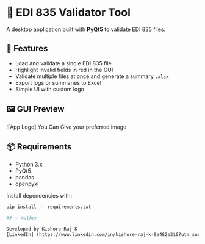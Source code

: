 # 🧾 EDI 835 Validator Tool

A desktop application built with **PyQt5** to validate EDI 835 files.

## 🚀 Features

- Load and validate a single EDI 835 file
- Highlight invalid fields in red in the GUI
- Validate multiple files at once and generate a summary `.xlsx`
- Export logs or summaries to Excel
- Simple UI with custom logo

## 🖼️ GUI Preview

![App Logo] 
You Can Give your preferred image

## 📦 Requirements

- Python 3.x
- PyQt5
- pandas
- openpyxl

Install dependencies with:

```bash
pip install -r requirements.txt

## ✨ Author

Developed by Kishore Raj K
[LinkedIn] (https://www.linkedin.com/in/kishore-raj-k-9a482a310?utm_source=share&utm_campaign=share_via&utm_content=profile&utm_medium=android_app) | [GitHub] (https://github.com/Kishoreraj07)
